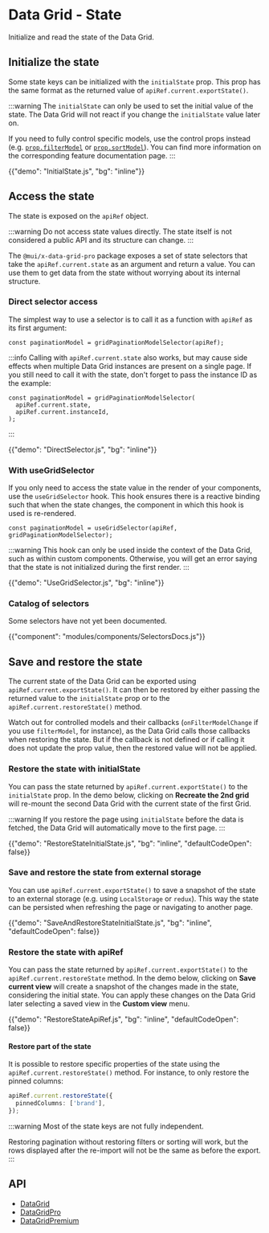 # Data Grid - State

<p class="description">Initialize and read the state of the Data Grid.</p>

## Initialize the state

Some state keys can be initialized with the `initialState` prop.
This prop has the same format as the returned value of `apiRef.current.exportState()`.

:::warning
The `initialState` can only be used to set the initial value of the state.
The Data Grid will not react if you change the `initialState` value later on.

If you need to fully control specific models, use the control props instead (e.g. [`prop.filterModel`](/x/react-data-grid/filtering/#controlled-filters) or [`prop.sortModel`](https://mui.com/x/react-data-grid/sorting/#controlled-sort-model)).
You can find more information on the corresponding feature documentation page.
:::

{{"demo": "InitialState.js", "bg": "inline"}}

## Access the state

The state is exposed on the `apiRef` object.

:::warning
Do not access state values directly.
The state itself is not considered a public API and its structure can change.
:::

The `@mui/x-data-grid-pro` package exposes a set of state selectors that take the `apiRef.current.state` as an argument and return a value.
You can use them to get data from the state without worrying about its internal structure.

### Direct selector access

The simplest way to use a selector is to call it as a function with `apiRef` as its first argument:

```tsx
const paginationModel = gridPaginationModelSelector(apiRef);
```

:::info
Calling with `apiRef.current.state` also works, but may cause side effects when multiple Data Grid instances are present on a single page.
If you still need to call it with the state, don't forget to pass the instance ID as the example:

```tsx
const paginationModel = gridPaginationModelSelector(
  apiRef.current.state,
  apiRef.current.instanceId,
);
```

:::

{{"demo": "DirectSelector.js", "bg": "inline"}}

### With useGridSelector

If you only need to access the state value in the render of your components, use the `useGridSelector` hook.
This hook ensures there is a reactive binding such that when the state changes, the component in which this hook is used is re-rendered.

```tsx
const paginationModel = useGridSelector(apiRef, gridPaginationModelSelector);
```

:::warning
This hook can only be used inside the context of the Data Grid, such as within custom components.
Otherwise, you will get an error saying that the state is not initialized during the first render.
:::

{{"demo": "UseGridSelector.js", "bg": "inline"}}

### Catalog of selectors

Some selectors have not yet been documented.

{{"component": "modules/components/SelectorsDocs.js"}}

## Save and restore the state

The current state of the Data Grid can be exported using `apiRef.current.exportState()`.
It can then be restored by either passing the returned value to the `initialState` prop or to the `apiRef.current.restoreState()` method.

Watch out for controlled models and their callbacks (`onFilterModelChange` if you use `filterModel`, for instance), as the Data Grid calls those callbacks when restoring the state.
But if the callback is not defined or if calling it does not update the prop value, then the restored value will not be applied.

### Restore the state with initialState

You can pass the state returned by `apiRef.current.exportState()` to the `initialState` prop.
In the demo below, clicking on **Recreate the 2nd grid** will re-mount the second Data Grid with the current state of the first Grid.

:::warning
If you restore the page using `initialState` before the data is fetched, the Data Grid will automatically move to the first page.
:::

{{"demo": "RestoreStateInitialState.js", "bg": "inline", "defaultCodeOpen": false}}

### Save and restore the state from external storage

You can use `apiRef.current.exportState()` to save a snapshot of the state to an external storage (e.g. using `LocalStorage` or `redux`).
This way the state can be persisted when refreshing the page or navigating to another page.

{{"demo": "SaveAndRestoreStateInitialState.js", "bg": "inline", "defaultCodeOpen": false}}

### Restore the state with apiRef

You can pass the state returned by `apiRef.current.exportState()` to the `apiRef.current.restoreState` method.
In the demo below, clicking on **Save current view** will create a snapshot of the changes made in the state, considering the initial state.
You can apply these changes on the Data Grid later selecting a saved view in the **Custom view** menu.

{{"demo": "RestoreStateApiRef.js", "bg": "inline", "defaultCodeOpen": false}}

#### Restore part of the state

It is possible to restore specific properties of the state using the `apiRef.current.restoreState()` method.
For instance, to only restore the pinned columns:

```ts
apiRef.current.restoreState({
  pinnedColumns: ['brand'],
});
```

:::warning
Most of the state keys are not fully independent.

Restoring pagination without restoring filters or sorting will work, but the rows displayed after the re-import will not be the same as before the export.
:::

## API

- [DataGrid](/x/api/data-grid/data-grid/)
- [DataGridPro](/x/api/data-grid/data-grid-pro/)
- [DataGridPremium](/x/api/data-grid/data-grid-premium/)
